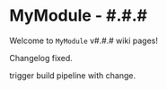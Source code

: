 # MyModule - #.#.# #

Welcome to `MyModule` v#.#.# wiki pages!

Changelog fixed.

trigger build pipeline with change.
